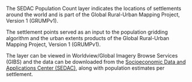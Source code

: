 The SEDAC Population Count layer indicates the locations of settlements around the world and is part of the Global Rural-Urban Mapping Project, Version 1 (GRUMPv1).

The settlement points served as an input to the population gridding algorithm and the urban extents products of the Global Rural-Urban Mapping Project, Version 1 (GRUMPv1).

The layer can be viewed in Worldview/Global Imagery Browse Services (GIBS) and the data can be downloaded from the [Socioeconomic Data and Applications Center (SEDAC)](http://sedac.ciesin.columbia.edu/data/set/grump-v1-settlement-points), along with population estimates per settlement.
